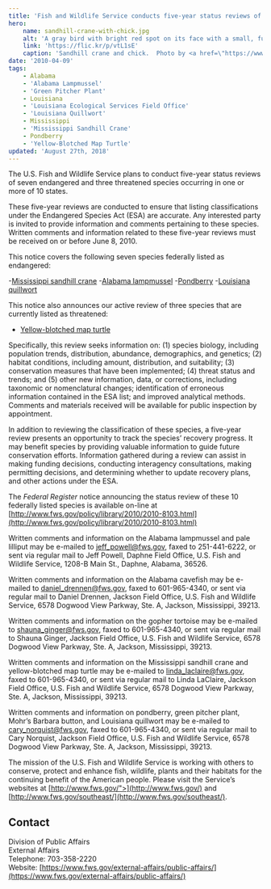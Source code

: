 ```yaml
---
title: 'Fish and Wildlife Service conducts five-year status reviews of 10 Southeastern species'
hero:
    name: sandhill-crane-with-chick.jpg
    alt: 'A gray bird with bright red spot on its face with a small, furry, beige chick.'
    link: 'https://flic.kr/p/vtL1sE'
    caption: 'Sandhill crane and chick.  Photo by <a href=\"https://www.flickr.com/photos/thebackroadphotogragher/\" target=\"_blank\">The Back Road Photographer</a>, <a href=\"https://creativecommons.org/licenses/by-nc/2.0/\" target=\"_blank\">CC BY-NC 2.0.</a>'
date: '2010-04-09'
tags:
    - Alabama
    - 'Alabama Lampmussel'
    - 'Green Pitcher Plant'
    - Louisiana
    - 'Louisiana Ecological Services Field Office'
    - 'Louisiana Quillwort'
    - Mississippi
    - 'Mississippi Sandhill Crane'
    - Pondberry
    - 'Yellow-Blotched Map Turtle'
updated: 'August 27th, 2018'
---
```


The U.S. Fish and Wildlife Service plans to conduct five-year status reviews of seven endangered and three threatened species occurring in one or more of 10 states.

These five-year reviews are conducted to ensure that listing classifications under the Endangered Species Act (ESA) are accurate. Any interested party is invited to provide information and comments pertaining to these species. Written comments and information related to these five-year reviews must be received on or before June 8, 2010.

This notice covers the following seven species federally listed as endangered:

-[Mississippi sandhill crane](https://ecos.fws.gov/ecp0/profile/speciesProfile?spcode=B04I) -[Alabama lampmussel](https://ecos.fws.gov/ecp0/profile/speciesProfile?spcode=F00A) -[Pondberry](https://ecos.fws.gov/ecp0/profile/speciesProfile?spcode=Q2CO) -[Louisiana quillwort](https://ecos.fws.gov/ecp0/profile/speciesProfile?spcode=S00T)

This notice also announces our active review of three species that are currently listed as threatened:

* [Yellow-blotched map turtle](https://ecos.fws.gov/ecp0/profile/speciesProfile?spcode=C025)

Specifically, this review seeks information on: (1) species biology, including population trends, distribution, abundance, demographics, and genetics; (2) habitat conditions, including amount, distribution, and suitability; (3) conservation measures that have been implemented; (4) threat status and trends; and (5) other new information, data, or corrections, including taxonomic or nomenclatural changes; identification of erroneous information contained in the ESA list; and improved analytical methods. Comments and materials received will be available for public inspection by appointment.

In addition to reviewing the classification of these species, a five-year review presents an opportunity to track the species’ recovery progress. It may benefit species by providing valuable information to guide future conservation efforts. Information gathered during a review can assist in making funding decisions, conducting interagency consultations, making permitting decisions, and determining whether to update recovery plans, and other actions under the ESA.

The _Federal Register_ notice announcing the status review of these 10 federally listed species is available on-line at [http://www.fws.gov/policy/library/2010/2010-8103.html](http://www.fws.gov/policy/library/2010/2010-8103.html)

Written comments and information on the Alabama lampmussel and pale lilliput may be e-mailed to [jeff_powell@fws.gov](mailto:jeff_powell@fws.gov), faxed to 251-441-6222, or sent via regular mail to Jeff Powell, Daphne Field Office, U.S. Fish and Wildlife Service, 1208-B Main St., Daphne, Alabama, 36526.

Written comments and information on the Alabama cavefish may be e-mailed to [daniel_drennen@fws.gov](mailto:daniel_drennen@fws.gov), faxed to 601-965-4340, or sent via regular mail to Daniel Drennen, Jackson Field Office, U.S. Fish and Wildlife Service, 6578 Dogwood View Parkway, Ste. A, Jackson, Mississippi, 39213.

Written comments and information on the gopher tortoise may be e-mailed to [shauna_ginger@fws.gov](mailto:shauna_ginger@fws.gov), faxed to 601-965-4340, or sent via regular mail to Shauna Ginger, Jackson Field Office, U.S. Fish and Wildlife Service, 6578 Dogwood View Parkway, Ste. A, Jackson, Mississippi, 39213.

Written comments and information on the Mississippi sandhill crane and yellow-blotched map turtle may be e-mailed to [linda_laclaire@fws.gov](mailto:linda_laclaire@fws.gov), faxed to 601-965-4340, or sent via regular mail to Linda LaClaire, Jackson Field Office, U.S. Fish and Wildlife Service, 6578 Dogwood View Parkway, Ste. A, Jackson, Mississippi, 39213.

Written comments and information on pondberry, green pitcher plant, Mohr’s Barbara button, and Louisiana quillwort may be e-mailed to [cary_norquist@fws.gov](mailto:cary_norquist@fws.gov), faxed to 601-965-4340, or sent via regular mail to Cary Norquist, Jackson Field Office, U.S. Fish and Wildlife Service, 6578 Dogwood View Parkway, Ste. A, Jackson, Mississippi, 39213.

The mission of the U.S. Fish and Wildlife Service is working with others to conserve, protect and enhance fish, wildlife, plants and their habitats for the continuing benefit of the American people. Please visit the Service’s websites at [http://www.fws.gov/">](http://www.fws.gov/) and [http://www.fws.gov/southeast/](http://www.fws.gov/southeast/).

## Contact

Division of Public Affairs  
External Affairs  
Telephone: 703-358-2220  
Website: [https://www.fws.gov/external-affairs/public-affairs/](https://www.fws.gov/external-affairs/public-affairs/)
